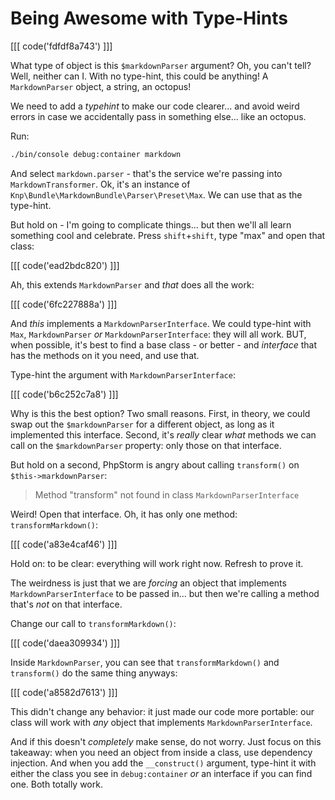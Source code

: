 # Being Awesome with Type-Hints

[[[ code('fdfdf8a743') ]]]

What type of object is this `$markdownParser` argument? Oh, you can't tell? Well,
neither can I. With no type-hint, this could be anything! A `MarkdownParser` object,
a string, an octopus!

We need to add a *typehint* to make our code clearer... and avoid weird errors
in case we accidentally pass in something else... like an octopus.

Run:

```bash
./bin/console debug:container markdown
```

And select `markdown.parser` - that's the service we're passing into `MarkdownTransformer`.
Ok, it's an instance of `Knp\Bundle\MarkdownBundle\Parser\Preset\Max`. We can use that
as the type-hint.

But hold on - I'm going to complicate things... but then we'll all learn something
cool and celebrate. Press `shift`+`shift`, type "max" and open that class:

[[[ code('ead2bdc820') ]]]

Ah, this extends `MarkdownParser` and *that* does all the work:

[[[ code('6fc227888a') ]]]

And *this* implements a `MarkdownParserInterface`. We could type-hint with `Max`,
`MarkdownParser` *or* `MarkdownParserInterface`: they will all work. BUT, when possible,
it's best to find a base class - or better - and *interface* that has the methods
on it you need, and use that.

Type-hint the argument with `MarkdownParserInterface`:

[[[ code('b6c252c7a8') ]]]

Why is this the best option? Two small reasons. First, in theory, we could swap out
the `$markdownParser` for a different object, as long as it implemented this interface.
Second, it's *really* clear *what* methods we can call on the `$markdownParser` property:
only those on that interface.

But hold on a second, PhpStorm is angry about calling `transform()` on `$this->markdownParser`:

> Method "transform" not found in class `MarkdownParserInterface`

Weird! Open that interface. Oh, it has only one method: `transformMarkdown()`:

[[[ code('a83e4caf46') ]]]

Hold on: to be clear: everything will work right now. Refresh to prove it.

The weirdness is just that we are *forcing* an object that implements `MarkdownParserInterface`
to be passed in... but then we're calling a method that's *not* on that interface.

Change our call to `transformMarkdown()`:

[[[ code('daea309934') ]]]

Inside `MarkdownParser`, you can see that `transformMarkdown()` and `transform()`
do the same thing anyways:

[[[ code('a8582d7613') ]]]

This didn't change any behavior: it just made our code more portable: our class will work
with *any* object that implements `MarkdownParserInterface`.

And if this doesn't *completely* make sense, do not worry. Just focus on this takeaway:
when you need an object from inside a class, use dependency injection. And when you
add the `__construct()` argument, type-hint it with either the class you see in `debug:container`
*or* an interface if you can find one. Both totally work.
